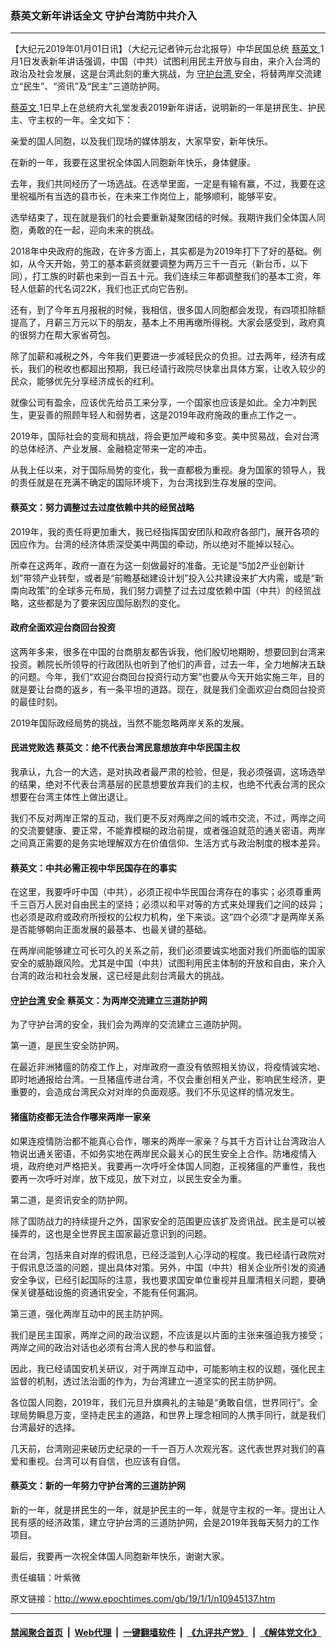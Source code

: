 ### 蔡英文新年讲话全文 守护台湾防中共介入
------------------------

<p>
 【大纪元2019年01月01日讯】（大纪元记者钟元台北报导）中华民国总统
 <a href="http://www.epochtimes.com/gb/tag/%E8%94%A1%E8%8B%B1%E6%96%87.html">
  蔡英文
 </a>
 1月1日发表新年讲话强调，中国（中共）试图利用民主开放与自由，来介入台湾的政治及社会发展，这是台湾此刻的重大挑战，为
 <a href="http://www.epochtimes.com/gb/tag/%E5%AE%88%E6%8A%A4%E5%8F%B0%E6%B9%BE.html">
  守护台湾
 </a>
 安全，将替两岸交流建立“民生”、“资讯”及“民主”三道防护网。
</p>
<p>
 <a href="http://www.epochtimes.com/gb/tag/%E8%94%A1%E8%8B%B1%E6%96%87.html">
  蔡英文
 </a>
 1日早上在总统府大礼堂发表2019新年讲话，说明新的一年是拼民生、护民主、守主权的一年。全文如下：
</p>
<p>
 亲爱的国人同胞，以及我们现场的媒体朋友，大家早安，新年快乐。
</p>
<p>
 在新的一年，我要在这里祝全体国人同胞新年快乐，身体健康。
</p>
<p>
 去年，我们共同经历了一场选战。在选举里面，一定是有输有赢，不过，我要在这里祝福所有当选的县市长，在未来工作岗位上，能够顺利，能够平安。
</p>
<p>
 选举结束了，现在就是我们的社会要重新凝聚团结的时候。我期许我们全体国人同胞，勇敢的在一起，迎向未来的挑战。
</p>
<p>
 2018年中央政府的施政，在许多方面上，其实都是为2019年打下了好的基础。例如，从今天开始，劳工的基本薪资就要调整为两万三千一百元（新台币，以下同），打工族的时薪也来到一百五十元。我们连续三年都调整我们的基本工资，年轻人低薪的代名词22K，我们也正式向它告别。
</p>
<p>
 还有，到了今年五月报税的时候，我相信，很多国人同胞都会发现，有四项扣除额提高了，月薪三万元以下的朋友，基本上不用再缴所得税。大家会感受到，政府真的很努力在帮大家省荷包。
</p>
<p>
 除了加薪和减税之外，今年我们更要进一步减轻民众的负担。过去两年，经济有成长，我们的税收也都超出预期，我已经请行政院尽快拿出具体方案，让收入较少的民众，能够优先分享经济成长的红利。
</p>
<p>
 就像公司有盈余，应该优先给员工来分享，一个国家也应该是如此。全力冲刺民生，更妥善的照顾年轻人和弱势者，这是2019年政府施政的重点工作之一。
</p>
<p>
 2019年，国际社会的变局和挑战，将会更加严峻和多变。美中贸易战，会对台湾的总体经济、产业发展、金融稳定带来一定的冲击。
</p>
<p>
 从我上任以来，对于国际局势的变化，我一直都极为重视。身为国家的领导人，我的责任就是在充满不确定的国际环境下，为台湾找到生存发展的空间。
</p>
<h4>
 蔡英文：努力调整过去过度依赖中共的经贸战略
</h4>
<p>
 2019年，我的责任将更加重大，我已经指挥国安团队和政府各部门，展开各项的因应作为。台湾的经济体质深受美中两国的牵动，所以绝对不能掉以轻心。
</p>
<p>
 所幸在这两年，政府一直在为这一刻做最好的准备。无论是“5加2产业创新计划”带领产业转型，或者是“前瞻基础建设计划”投入公共建设来扩大内需，或是“新南向政策”的全球多元布局，我们努力调整了过去过度依赖中国（中共）的经贸战略，这些都是为了要来因应国际剧烈的变化。
</p>
<h4>
 政府全面欢迎台商回台投资
</h4>
<p>
 这两年多来，很多在中国的台商朋友都告诉我，他们殷切地期盼，想要回到台湾来投资。赖院长所领导的行政团队也听到了他们的声音，过去一年，全力地解决五缺的问题。今年，我们“欢迎台商回台投资行动方案”也要从今天开始实施三年，目的就是要让台商的返乡，有一条平坦的道路。现在，就是我们全面欢迎台商回台投资的最佳时刻。
</p>
<p>
 2019年国际政经局势的挑战，当然不能忽略两岸关系的发展。
</p>
<h4>
 民进党败选 蔡英文：绝不代表台湾民意想放弃中华民国主权
</h4>
<p>
 我承认，九合一的大选，是对执政者最严肃的检验，但是，我必须强调，这场选举的结果，绝对不代表台湾基层的民意想要放弃我们的主权，也绝不代表台湾的民众想要在台湾主体性上做出退让。
</p>
<p>
 我们不反对两岸正常的互动，我们更不反对两岸之间的城市交流，不过，两岸之间的交流要健康、要正常，不能靠模糊的政治前提，或者强迫就范的通关密语。两岸之间真正需要的是务实地理解双方在价值信仰、生活方式与政治制度的根本差异。
</p>
<h4>
 蔡英文：中共必需正视中华民国存在的事实
</h4>
<p>
 在这里，我要呼吁中国（中共），必须正视中华民国台湾存在的事实；必须尊重两千三百万人民对自由民主的坚持；必须以和平对等的方式来处理我们之间的歧异；也必须是政府或政府所授权的公权力机构，坐下来谈。这“四个必须”才是两岸关系是否能够朝向正面发展的最基本、也最关键的基础。
</p>
<p>
 在两岸间能够建立可长可久的关系之前，我们必须要诚实地面对我们所面临的国家安全的威胁跟风险。尤其是中国（中共）试图利用民主体制的开放和自由，来介入台湾的政治和社会发展，这已经是此刻台湾最大的挑战。
</p>
<h4>
 <a href="http://www.epochtimes.com/gb/tag/%E5%AE%88%E6%8A%A4%E5%8F%B0%E6%B9%BE.html">
  守护台湾
 </a>
 安全 蔡英文：为两岸交流建立三道防护网
</h4>
<p>
 为了守护台湾的安全，我们会为两岸的交流建立三道防护网。
</p>
<p>
 第一道，是民生安全防护网。
</p>
<p>
 在最近非洲猪瘟的防疫工作上，对岸政府一直没有依照相关协议，将疫情诚实地、即时地通报给台湾。一旦猪瘟传进台湾，不仅会重创相关产业，影响民生经济，更重要的，会造成台湾民众对对岸的负面观感。我们不乐见这样的情况发生。
</p>
<h4>
 猪瘟防疫都无法合作哪来两岸一家亲
</h4>
<p>
 如果连疫情防治都不能真心合作，哪来的两岸一家亲？与其千方百计让台湾政治人物说出通关密语，不如务实地在两岸民众最关心的民生安全上合作。防堵疫情入境，政府绝对严格把关。我要再一次呼吁全体国人同胞，正视猪瘟的严重性，我也要再一次呼吁对岸，放下成见，放下对立，以民生安全为重。
</p>
<p>
 第二道，是资讯安全的防护网。
</p>
<p>
 除了国防战力的持续提升之外，国家安全的范围更应该扩及资讯战。民主是可以被操弄的，这也是全世界民主国家最近意识到的问题。
</p>
<p>
 在台湾，包括来自对岸的假讯息，已经泛滥到人心浮动的程度。我已经请行政院对于假讯息泛滥的问题，提出具体对策。另外，中国（中共）相关企业所引发的资通安全争议，已经引起国际的注意，我也要求国安单位重视并且厘清相关问题，要确保关键基础设施的资通讯安全，不能有任何漏洞。
</p>
<p>
 第三道，强化两岸互动中的民主防护网。
</p>
<p>
 我们是民主国家，两岸之间的政治议题，不应该是以片面的主张来强迫我方接受；两岸之间的政治对话也必须有台湾人民的参与和监督。
</p>
<p>
 因此，我已经请国安机关研议，对于两岸互动中，可能影响主权的议题，强化民主监督的机制，透过法治面的作为，为台湾建立一道坚实的民主防护网。
</p>
<p>
 各位国人同胞，2019年，我们元旦升旗典礼的主轴是“勇敢自信，世界同行”。全球局势瞬息万变，坚持走民主的道路，和世界上理念相同的人携手同行，就是我们台湾最好的选择。
</p>
<p>
 几天前，台湾刚迎来破历史纪录的一千一百万人次观光客。这代表世界对我们的喜爱和重视。台湾可以有自信，也应该有自信。
</p>
<h4>
 蔡英文：新的一年努力守护台湾的三道防护网
</h4>
<p>
 新的一年，就是拼民生的一年，就是护民主的一年，就是守主权的一年。提出让人民有感的经济政策，建立守护台湾的三道防护网，会是2019年我每天努力的工作项目。
</p>
<p>
 最后，我要再一次祝全体国人同胞新年快乐，谢谢大家。
</p>
<p>
 <center>
 </center>
</p>
<p>
 <center>
 </center>
</p>
<p>
 责任编辑：叶紫微
</p>

原文链接：http://www.epochtimes.com/gb/19/1/1/n10945137.htm


------------------------
#### [禁闻聚合首页](https://github.com/gfw-breaker/banned-news/blob/master/README.md) &nbsp;|&nbsp; [Web代理](https://github.com/gfw-breaker/open-proxy/blob/master/README.md) &nbsp;|&nbsp; [一键翻墙软件](https://github.com/gfw-breaker/nogfw/blob/master/README.md) &nbsp;|&nbsp; [《九评共产党》](https://github.com/gfw-breaker/9ping.md/blob/master/README.md#九评之一评共产党是什么) &nbsp;|&nbsp; [《解体党文化》](https://github.com/gfw-breaker/jtdwh.md/blob/master/README.md#绪论)
